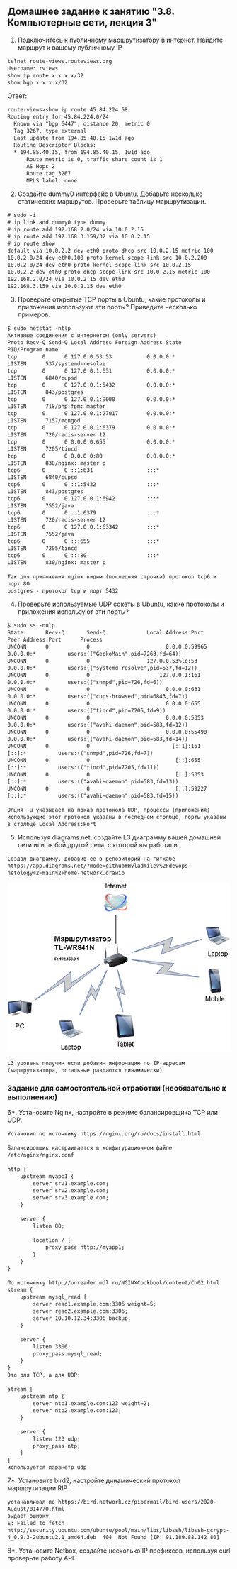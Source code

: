 ## Домашнее задание к занятию "3.8. Компьютерные сети, лекция 3"

1. Подключитесь к публичному маршрутизатору в интернет. Найдите маршрут к вашему публичному IP
```
telnet route-views.routeviews.org
Username: rviews
show ip route x.x.x.x/32
show bgp x.x.x.x/32
```
Ответ:  
```
route-views>show ip route 45.84.224.58  
Routing entry for 45.84.224.0/24
  Known via "bgp 6447", distance 20, metric 0
  Tag 3267, type external
  Last update from 194.85.40.15 1w1d ago
  Routing Descriptor Blocks:
  * 194.85.40.15, from 194.85.40.15, 1w1d ago
      Route metric is 0, traffic share count is 1
      AS Hops 2
      Route tag 3267
      MPLS label: none
```

2. Создайте dummy0 интерфейс в Ubuntu. Добавьте несколько статических маршрутов. Проверьте таблицу маршрутизации.
```
# sudo -i
# ip link add dummy0 type dummy
# ip route add 192.168.2.0/24 via 10.0.2.15
# ip route add 192.168.3.159/32 via 10.0.2.15
# ip route show
default via 10.0.2.2 dev eth0 proto dhcp src 10.0.2.15 metric 100
10.0.2.0/24 dev eth0.100 proto kernel scope link src 10.0.2.200
10.0.2.0/24 dev eth0 proto kernel scope link src 10.0.2.15
10.0.2.2 dev eth0 proto dhcp scope link src 10.0.2.15 metric 100
192.168.2.0/24 via 10.0.2.15 dev eth0
192.168.3.159 via 10.0.2.15 dev eth0

```

3. Проверьте открытые TCP порты в Ubuntu, какие протоколы и приложения используют эти порты? Приведите несколько примеров.
```
$ sudo netstat -ntlp
Активные соединения с интернетом (only servers)
Proto Recv-Q Send-Q Local Address Foreign Address State       PID/Program name    
tcp        0      0 127.0.0.53:53           0.0.0.0:*               LISTEN      537/systemd-resolve
tcp        0      0 127.0.0.1:631           0.0.0.0:*               LISTEN      6840/cupsd          
tcp        0      0 127.0.0.1:5432          0.0.0.0:*               LISTEN      843/postgres        
tcp        0      0 127.0.0.1:9000          0.0.0.0:*               LISTEN      718/php-fpm: master
tcp        0      0 127.0.0.1:27017         0.0.0.0:*               LISTEN      7157/mongod        
tcp        0      0 127.0.0.1:6379          0.0.0.0:*               LISTEN      720/redis-server 12
tcp        0      0 0.0.0.0:655             0.0.0.0:*               LISTEN      7205/tincd          
tcp        0      0 0.0.0.0:80              0.0.0.0:*               LISTEN      830/nginx: master p
tcp6       0      0 ::1:631                 :::*                    LISTEN      6840/cupsd          
tcp6       0      0 ::1:5432                :::*                    LISTEN      843/postgres        
tcp6       0      0 127.0.0.1:6942          :::*                    LISTEN      7552/java          
tcp6       0      0 ::1:6379                :::*                    LISTEN      720/redis-server 12
tcp6       0      0 127.0.0.1:63342         :::*                    LISTEN      7552/java          
tcp6       0      0 :::655                  :::*                    LISTEN      7205/tincd          
tcp6       0      0 :::80                   :::*                    LISTEN      830/nginx: master p

Так для приложения nginx видим (последняя строчка) протокол tcp6 и порт 80
postgres - протокол tcp и порт 5432
```

4. Проверьте используемые UDP сокеты в Ubuntu, какие протоколы и приложения используют эти порты?
```
$ sudo ss -nulp
State       Recv-Q       Send-Q             Local Address:Port              Peer Address:Port      Process                                                             
UNCONN      0            0                        0.0.0.0:59965                  0.0.0.0:*          users:(("GeckoMain",pid=7263,fd=64))                               
UNCONN      0            0                  127.0.0.53%lo:53                     0.0.0.0:*          users:(("systemd-resolve",pid=537,fd=12))                         
UNCONN      0            0                      127.0.0.1:161                    0.0.0.0:*          users:(("snmpd",pid=726,fd=6))                                     
UNCONN      0            0                        0.0.0.0:631                    0.0.0.0:*          users:(("cups-browsed",pid=6843,fd=7))                             
UNCONN      0            0                        0.0.0.0:655                    0.0.0.0:*          users:(("tincd",pid=7205,fd=9))                                   
UNCONN      0            0                        0.0.0.0:5353                   0.0.0.0:*          users:(("avahi-daemon",pid=583,fd=12))                             
UNCONN      0            0                        0.0.0.0:55490                  0.0.0.0:*          users:(("avahi-daemon",pid=583,fd=14))                             
UNCONN      0            0                          [::1]:161                       [::]:*          users:(("snmpd",pid=726,fd=7))                                     
UNCONN      0            0                           [::]:655                       [::]:*          users:(("tincd",pid=7205,fd=11))                                   
UNCONN      0            0                           [::]:5353                      [::]:*          users:(("avahi-daemon",pid=583,fd=13))                             
UNCONN      0            0                           [::]:59227                     [::]:*          users:(("avahi-daemon",pid=583,fd=15))

Опция -u указывает на показ протокола UDP, процессы (приложения) использующие этот протокол указаны в последнем столбце, порты указаны в столбце Local Address:Port
```

5. Используя diagrams.net, создайте L3 диаграмму вашей домашней сети или любой другой сети, с которой вы работали.
```
Создал диаграмму, добавив ее в репозиторий на гитхабе
https://app.diagrams.net/?mode=github#Hvladmilev%2Fdevops-netology%2Fmain%2Fhome-network.drawio
```
![Диаграмма домашней сети](https://github.com/vladmilev/devops-netology/blob/main/home-network.drawio.png)
```
L3 уровень получим если добавим информацию по IP-адресам (маршрутизатора, остальные раздаются динамически)
```

### Задание для самостоятельной отработки (необязательно к выполнению)

6*. Установите Nginx, настройте в режиме балансировщика TCP или UDP.
```
Установил по источнику https://nginx.org/ru/docs/install.html

Балансировщик настраивается в конфигурационном файле /etc/nginx/nginx.conf

http {
    upstream myapp1 {
        server srv1.example.com;
        server srv2.example.com;
        server srv3.example.com;
    }

    server {
        listen 80;

        location / {
            proxy_pass http://myapp1;
        }
    }
}

По источнику http://onreader.mdl.ru/NGINXCookbook/content/Ch02.html
stream {
    upstream mysql_read {
        server read1.example.com:3306 weight=5;
        server read2.example.com:3306;
        server 10.10.12.34:3306 backup;
    }

    server {
        listen 3306;
        proxy_pass mysql_read;
    }
}
Это для TCP, а для UDP:  

stream {
    upstream ntp {
        server ntp1.example.com:123 weight=2;
        server ntp2.example.com:123;
    }

    server {
        listen 123 udp;
        proxy_pass ntp;
    }
}
используется параметр udp
```

7*. Установите bird2, настройте динамический протокол маршрутизации RIP.
```
устанавливал по https://bird.network.cz/pipermail/bird-users/2020-August/014770.html
выдает ошибку
E: Failed to fetch http://security.ubuntu.com/ubuntu/pool/main/libs/libssh/libssh-gcrypt-4_0.9.3-2ubuntu2.1_amd64.deb  404  Not Found [IP: 91.189.88.142 80]
```

8*. Установите Netbox, создайте несколько IP префиксов, используя curl проверьте работу API.
```

```
